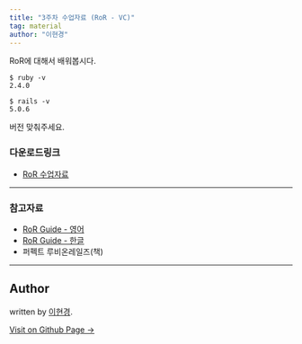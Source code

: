 ```yaml
---
title: "3주차 수업자료 (RoR - VC)"
tag: material
author: "이현경"
---
```


RoR에 대해서 배워봅시다.

```
$ ruby -v
2.4.0

$ rails -v
5.0.6
```

버전 맞춰주세요.

### 다운로드링크

- [RoR 수업자료](https://github.com/likelionkonkuk/w3_material_6th)

---

### 참고자료
- [RoR Guide - 영어](http://guides.rubyonrails.org/)
- [RoR Guide - 한글](http://guides.rorlab.org/)
- 퍼펙트 루비온레일즈(책)

---

## Author

written by [이현경](https://hyunkyung12.github.io).

<a href="https://hyunkyung12.github.io" target="_blank" class="btn btn-black"><i class="fa fa-github fa-lg"></i> Visit on Github Page &rarr;</a>
